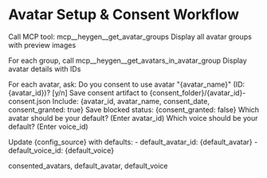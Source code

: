 # Avatar Setup & Consent Workflow

<workflow>

<step n="1" goal="List all avatars">
<action>Call MCP tool: mcp__heygen__get_avatar_groups</action>
<action>Display all avatar groups with preview images</action>

<action>For each group, call mcp__heygen__get_avatars_in_avatar_group</action>
<action>Display avatar details with IDs</action>
</step>

<step n="2" goal="Consent verification">
<action>For each avatar, ask:</action>
<ask response="consent_confirmed">Do you consent to use avatar "{avatar_name}" (ID: {avatar_id})? [y/n]</ask>

<check if="consent_confirmed == 'y'">
  <action>Save consent artifact to {consent_folder}/{avatar_id}-consent.json</action>
  <action>Include: {avatar_id, avatar_name, consent_date, consent_granted: true}</action>
</check>

<check if="consent_confirmed == 'n'">
  <action>Save blocked status: {consent_granted: false}</action>
</check>

</step>

<step n="3" goal="Set defaults">
<ask response="default_avatar">Which avatar should be your default? (Enter avatar_id)</ask>
<ask response="default_voice">Which voice should be your default? (Enter voice_id)</ask>

<action>Update {config_source} with defaults:</action>
<action>- default_avatar_id: {default_avatar}</action>
<action>- default_voice_id: {default_voice}</action>

<template-output>consented_avatars, default_avatar, default_voice</template-output>
</step>

</workflow>
